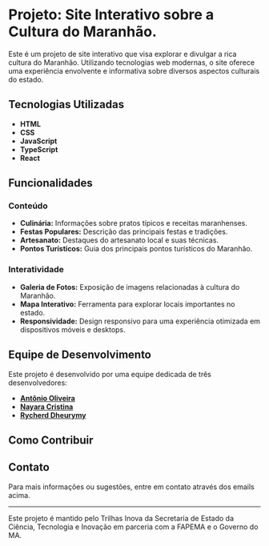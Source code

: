 # Projeto: Site Interativo sobre a Cultura do Maranhão.

Este é um projeto de site interativo que visa explorar e divulgar a rica cultura do Maranhão. Utilizando tecnologias web modernas, o site oferece uma experiência envolvente e informativa sobre diversos aspectos culturais do estado.

## Tecnologias Utilizadas

- **HTML**
- **CSS**
- **JavaScript**
- **TypeScript**
- **React**

## Funcionalidades

### Conteúdo

- **Culinária:** Informações sobre pratos típicos e receitas maranhenses.
- **Festas Populares:** Descrição das principais festas e tradições.
- **Artesanato:** Destaques do artesanato local e suas técnicas.
- **Pontos Turísticos:** Guia dos principais pontos turísticos do Maranhão.

### Interatividade

- **Galeria de Fotos:** Exposição de imagens relacionadas à cultura do Maranhão.
- **Mapa Interativo:** Ferramenta para explorar locais importantes no estado.
- **Responsividade:** Design responsivo para uma experiência otimizada em dispositivos móveis e desktops.



## Equipe de Desenvolvimento

Este projeto é desenvolvido por uma equipe dedicada de três desenvolvedores:

- **[Antônio Oliveira](mailto:anton_oliveira@outlook.com)**
- **[Nayara Cristina](nay.sants221@gmail.com)**
- **[Rycherd Dheurymy](mailto:dheurymy@outlook.com)** 

## Como Contribuir


## Contato

Para mais informações ou sugestões, entre em contato através dos emails acima.

---

Este projeto é mantido pelo Trilhas Inova da Secretaria de Estado da Ciência, Tecnologia e Inovação em parceria com a FAPEMA e o Governo do MA.

